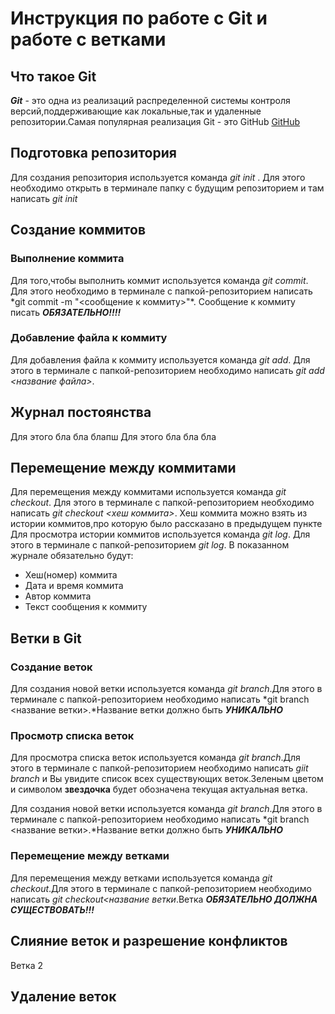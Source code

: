 # Инструкция по работе с Git и работе с ветками

## Что такое Git

**_Git_** - это одна из реализаций распределенной системы контроля версий,поддерживающие как локальные,так и удаленные репозитории.Самая популярная реализация Git - это GitHub [GitHub](https://github.com)

## Подготовка репозитория

Для создания репозитория используется команда _git init_ . Для этого необходимо открыть в терминале папку с будущим репозиторием и там написать _git init_

## Создание коммитов

### Выполнение коммита

Для того,чтобы выполнить коммит используется команда _git commit_. Для этого необходимо в терминале с папкой-репозиторием написать \*git commit -m "<сообщение к коммиту>"\*. Сообщение к коммиту писать **_ОБЯЗАТЕЛЬНО!!!!_**

### Добавление файла к коммиту

Для добавления файла к коммиту используется команда _git add_. Для этого в терминале с папкой-репозиторием необходимо написать _git add <название файла>_.

## Журнал постоянства

Для этого бла бла блапш
Для этого бла бла бла

## Перемещение между коммитами

Для перемещения между коммитами используется команда _git checkout_. Для этого в терминале с папкой-репозиторием необходимо написать _git checkout <хеш коммита>_. Хеш коммита можно взять из истории коммитов,про которую было рассказано в предыдущем пункте
Для просмотра истории коммитов используется команда _git log_. Для этого в терминале с папкой-репозиторием _git log_. В показанном журнале обязательно будут:

- Хеш(номер) коммита
- Дата и время коммита
- Автор коммита
- Текст сообщения к коммиту

## Ветки в Git

### Создание веток

Для создания новой ветки используется команда _git branch_.Для этого в терминале с папкой-репозиторием необходимо написать *git branch <название ветки>.*Название ветки должно быть **_УНИКАЛЬНО_**

### Просмотр списка веток

Для просмотра списка веток используется команда _git branch_.Для этого в терминале с папкой-репозиторием необходимо написать _giit branch_ и Вы увидите список всех существующих веток.Зеленым цветом и символом **звездочка** будет обозначена текущая актуальная ветка.

Для создания новой ветки используется команда _git branch_.Для этого в терминале с папкой-репозиторием необходимо написать *git branch <название ветки>.*Название ветки должно быть **_УНИКАЛЬНО_**

### Перемещение между ветками

Для перемещения между ветками используется команда _git checkout_.Для этого в терминале с папкой-репозиторием необходимо написать _git checkout<название ветки_.Ветка **_ОБЯЗАТЕЛЬНО ДОЛЖНА СУЩЕСТВОВАТЬ!!!_**

## Слияние веток и разрешение конфликтов

Ветка 2

## Удаление веток
